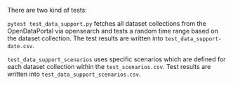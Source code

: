 There are two kind of tests: 

`pytest test_data_support.py` fetches all dataset collections from the OpenDataPortal via 
opensearch and tests a random time range based on the dataset collection. The test results are written into 
`test_data_support-date.csv`.

`test_data_support_scenarios` uses specific scenarios which are defined for each dataset collection within the 
`test_scenarios.csv`. Test results are written into `test_data_support_scenarios.csv`.



